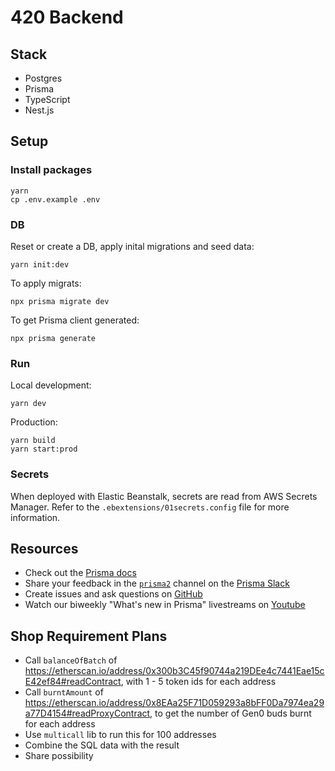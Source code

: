 # 420 Backend

## Stack

- Postgres
- Prisma
- TypeScript
- Nest.js
## Setup

### Install packages

```
yarn
cp .env.example .env
```

### DB

Reset or create a DB, apply inital migrations and seed data:

```
yarn init:dev
```

To apply migrats:

```
npx prisma migrate dev
```

To get Prisma client generated:
```
npx prisma generate
```

### Run

Local development:

```
yarn dev
```

Production:

```
yarn build
yarn start:prod
```

### Secrets

When deployed with Elastic Beanstalk, secrets are read from AWS Secrets Manager.
Refer to the `.ebextensions/01secrets.config` file for more information.

## Resources

- Check out the [Prisma docs](https://www.prisma.io/docs)
- Share your feedback in the [`prisma2`](https://prisma.slack.com/messages/CKQTGR6T0/) channel on the [Prisma Slack](https://slack.prisma.io/)
- Create issues and ask questions on [GitHub](https://github.com/prisma/prisma/)
- Watch our biweekly "What's new in Prisma" livestreams on [Youtube](https://www.youtube.com/channel/UCptAHlN1gdwD89tFM3ENb6w)


## Shop Requirement Plans

- Call `balanceOfBatch` of https://etherscan.io/address/0x300b3C45f90744a219DEe4c7441Eae15cE42ef84#readContract, with 1 - 5 token ids for each address
- Call `burntAmount` of https://etherscan.io/address/0x8EAa25F71D059293a8bFF0Da7974ea29a77D4154#readProxyContract, to get the number of Gen0 buds burnt for each address
- Use `multicall` lib to run this for 100 addresses
- Combine the SQL data with the result
- Share possibility
